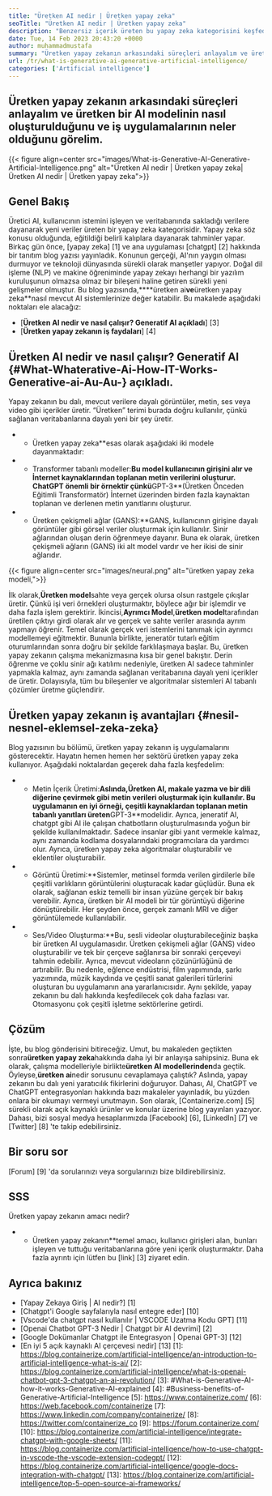 ```yaml
---
title: "Üretken AI nedir | Üretken yapay zeka" 
seoTitle: "Üretken AI nedir | Üretken yapay zeka" 
description: "Benzersiz içerik üreten bu yapay zeka kategorisini keşfedin. Makaleye başlayalım ve cevabı almaya çalışalım, üretken AI nedir?" 
date: Tue, 14 Feb 2023 20:43:20 +0000
author: muhammadmustafa
summary: "Üretken yapay zekanın arkasındaki süreçleri anlayalım ve üretken bir AI modelinin nasıl inşa edildiğini ve iş uygulamalarının neler olduğunu görelim." 
url: /tr/what-is-generative-ai-generative-artificial-intelligence/
categories: ['Artificial intelligence']
---
```


## Üretken yapay zekanın arkasındaki süreçleri anlayalım ve üretken bir AI modelinin nasıl oluşturulduğunu ve iş uygulamalarının neler olduğunu görelim.

{{< figure align=center src="images/What-is-Generative-AI-Generative-Artificial-Intelligence.png" alt="Üretken AI nedir | Üretken yapay zeka|Üretken AI nedir | Üretken yapay zeka">}}


## Genel Bakış
Üretici AI, kullanıcının istemini işleyen ve veritabanında sakladığı verilere dayanarak yeni veriler üreten bir yapay zeka kategorisidir. Yapay zeka söz konusu olduğunda, eğitildiği belirli kalıplara dayanarak tahminler yapar. Birkaç gün önce, [yapay zeka] [1] ve ana uygulaması [chatgpt] [2] hakkında bir tanıtım blog yazısı yayınladık. Konunun gerçeği, AI'nın yaygın olması durmuyor ve teknoloji dünyasında sürekli olarak manşetler yapıyor. Doğal dil işleme (NLP) ve makine öğreniminde yapay zekayı herhangi bir yazılım kuruluşunun olmazsa olmaz bir bileşeni haline getiren sürekli yeni gelişmeler olmuştur. Bu blog yazısında,****üretken ai**ve**üretken yapay zeka**nasıl mevcut AI sistemlerinize değer katabilir.
Bu makalede aşağıdaki noktaları ele alacağız:
* [**Üretken AI nedir ve nasıl çalışır? Generatif AI açıkladı**] [3]
* [**Üretken yapay zekanın iş faydaları**] [4]

## Üretken AI nedir ve nasıl çalışır? Generatif AI {#What-Whaterative-Ai-How-IT-Works-Generative-ai-Au-Au-} açıkladı.
Yapay zekanın bu dalı, mevcut verilere dayalı görüntüler, metin, ses veya video gibi içerikler üretir. “Üretken” terimi burada doğru kullanılır, çünkü sağlanan veritabanlarına dayalı yeni bir şey üretir.
* * Üretken yapay zeka**esas olarak aşağıdaki iki modele dayanmaktadır:
* * Transformer tabanlı modeller:**Bu model kullanıcının girişini alır ve İnternet kaynaklarından toplanan metin verilerini oluşturur. ChatGPT önemli bir örnektir çünkü**GPT-3**(Üretken Önceden Eğitimli Transformatör) İnternet üzerinden birden fazla kaynaktan toplanan ve derlenen metin yanıtlarını oluşturur.
* * Üretken çekişmeli ağlar (GANS):**GANS, kullanıcının girişine dayalı görüntüler gibi görsel veriler oluşturmak için kullanılır. Sinir ağlarından oluşan derin öğrenmeye dayanır. Buna ek olarak, üretken çekişmeli ağların (GANS) iki alt model vardır ve her ikisi de sinir ağlarıdır.

{{< figure align=center src="images/neural.png" alt="üretken yapay zeka modeli,">}}

İlk olarak,**Üretken model**sahte veya gerçek olursa olsun rastgele çıkışlar üretir. Çünkü işi veri örnekleri oluşturmaktır, böylece ağır bir işlemdir ve daha fazla işlem gerektirir. İkincisi,**Ayrımcı Model**,**üretken model**tarafından üretilen çıktıyı girdi olarak alır ve gerçek ve sahte veriler arasında ayrım yapmayı öğrenir. Temel olarak gerçek veri istemlerini tanımak için ayrımcı modellemeyi eğitmektir. Bununla birlikte, jeneratör tutarlı eğitim oturumlarından sonra doğru bir şekilde farklılaşmaya başlar.
Bu, üretken yapay zekanın çalışma mekanizmasına kısa bir genel bakıştır. Derin öğrenme ve çoklu sinir ağı katılımı nedeniyle, üretken AI sadece tahminler yapmakla kalmaz, aynı zamanda sağlanan veritabanına dayalı yeni içerikler de üretir. Dolayısıyla, tüm bu bileşenler ve algoritmalar sistemleri AI tabanlı çözümler üretme güçlendirir.

## Üretken yapay zekanın iş avantajları {#nesil-nesnel-eklemsel-zeka-zeka}
Blog yazısının bu bölümü, üretken yapay zekanın iş uygulamalarını gösterecektir. Hayatın hemen hemen her sektörü üretken yapay zeka kullanıyor. Aşağıdaki noktalardan geçerek daha fazla keşfedelim:
* * Metin İçerik Üretimi:**Aslında,**Üretken AI**, makale yazma ve bir dili diğerine çevirmek gibi metin verileri oluşturmak için kullanılır. Bu uygulamanın en iyi örneği, çeşitli kaynaklardan toplanan metin tabanlı yanıtları üreten**GPT-3**modelidir. Ayrıca, jeneratif AI, chatgpt gibi AI ile çalışan chatbotların oluşturulmasında yoğun bir şekilde kullanılmaktadır. Sadece insanlar gibi yanıt vermekle kalmaz, aynı zamanda kodlama dosyalarındaki programcılara da yardımcı olur. Ayrıca, üretken yapay zeka algoritmalar oluşturabilir ve eklentiler oluşturabilir.
* * Görüntü Üretimi:**Sistemler, metinsel formda verilen girdilerle bile çeşitli varlıkların görüntülerini oluşturacak kadar güçlüdür. Buna ek olarak, sağlanan eskiz temelli bir insan yüzüne gerçek bir bakış verebilir. Ayrıca, üretken bir AI modeli bir tür görüntüyü diğerine dönüştürebilir. Her şeyden önce, gerçek zamanlı MRI ve diğer görüntülemede kullanılabilir.
* * Ses/Video Oluşturma:**Bu, sesli videolar oluşturabileceğiniz başka bir üretken AI uygulamasıdır. Üretken çekişmeli ağlar (GANS) video oluşturabilir ve tek bir çerçeve sağlanırsa bir sonraki çerçeveyi tahmin edebilir. Ayrıca, mevcut videoların çözünürlüğünü de artırabilir. Bu nedenle, eğlence endüstrisi, film yapımında, şarkı yazımında, müzik kaydında ve çeşitli sanat galerileri türlerini oluşturan bu uygulamanın ana yararlanıcısıdır.
Aynı şekilde, yapay zekanın bu dalı hakkında keşfedilecek çok daha fazlası var. Otomasyonu çok çeşitli işletme sektörlerine getirdi.

## Çözüm
İşte, bu blog gönderisini bitireceğiz. Umut, bu makaleden geçtikten sonra**üretken yapay zeka**hakkında daha iyi bir anlayışa sahipsiniz. Buna ek olarak, çalışma modelleriyle birlikte**üretken AI modellerinden**da geçtik. Öyleyse,**üretken ai**nedir sorusunu cevaplamaya çalıştık? Aslında, yapay zekanın bu dalı yeni yaratıcılık fikirlerini doğuruyor. Dahası, AI, ChatGPT ve ChatGPT entegrasyonları hakkında bazı makaleler yayınladık, bu yüzden onlara bir okumayı vermeyi unutmayın.
Son olarak, [Containerize.com] [5] sürekli olarak açık kaynaklı ürünler ve konular üzerine blog yayınları yazıyor. Dahası, bizi sosyal medya hesaplarımızda [Facebook] [6], [LinkedIn] [7] ve [Twitter] [8] 'te takip edebilirsiniz.

## Bir soru sor
[Forum] [9] 'da sorularınızı veya sorgularınızı bize bildirebilirsiniz.

## SSS
Üretken yapay zekanın amacı nedir?
* * Üretken yapay zekanın**temel amacı, kullanıcı girişleri alan, bunları işleyen ve tuttuğu veritabanlarına göre yeni içerik oluşturmaktır. Daha fazla ayrıntı için lütfen bu [link] [3] ziyaret edin.

## Ayrıca bakınız
  * [Yapay Zekaya Giriş | AI nedir?] [1]
  * [Chatgpt'i Google sayfalarıyla nasıl entegre eder] [10]
  * [Vscode'da chatgpt nasıl kullanılır | VSCODE Uzatma Kodu GPT] [11]
  * [Openai Chatbot GPT-3 Nedir | Chatgpt bir AI devrimi] [2]
  * [Google Dokümanlar Chatgpt ile Entegrasyon | Openai GPT-3] [12]
  * [En iyi 5 açık kaynaklı AI çerçevesi nedir] [13]
[1]: https://blog.containerize.com/artificial-intelligence/an-introduction-to-artificial-intelligence-what-is-ai/
[2]: https://blog.containerize.com/artificial-intelligence/what-is-openai-chatbot-gpt-3-chatgpt-an-ai-revolution/
[3]: #What-is-Generative-AI-how-it-works-Generative-AI-explained
[4]: #Business-benefits-of-Generative-Artificial-Intelligence
[5]: https://www.containerize.com/
[6]: https://web.facebook.com/containerize
[7]: https://www.linkedin.com/company/containerize/
[8]: https://twitter.com/containerize_co
[9]: https://forum.containerize.com/
[10]: https://blog.containerize.com/artificial-intelligence/integrate-chatgpt-with-google-sheets/
[11]: https://blog.containerize.com/artificial-intelligence/how-to-use-chatgpt-in-vscode-the-vscode-extension-codegpt/
[12]: https://blog.containerize.com/artificial-intelligence/google-docs-integration-with-chatgpt/
[13]: https://blog.containerize.com/artificial-intelligence/top-5-open-source-ai-frameworks/
